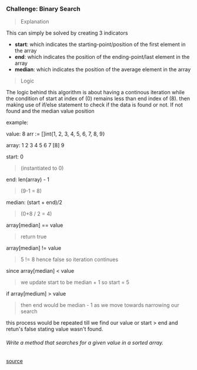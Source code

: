 ### Challenge: Binary Search

> Explanation

This can simply be solved by creating 3 indicators

- **start**: which indicates the starting-point/position of the first element in the array 
- **end**: which indicates the position of the ending-point/last element in the array 
- **median**: which indicates the position of the average element in the array 

> Logic

The logic behind this algorithm is about having a continous iteration while the condition of start at index of (0) remains less than end index of (8). then making use of if/else statement to check if the data is found or not. If not found and the median value position 

example: 

value: 8
arr := []int{1, 2, 3, 4, 5, 6, 7, 8, 9}

array:    1 2  3  4  5  6  7 [8] 9 <br />


start: 0                 
> (instantiated to 0)

end: len(array) - 1      
> (9-1 = 8)   

median: (start + end)/2       
> (0+8 / 2 = 4)

array[median] == value      
> return true 

array[median] != value       
> 5 != 8 hence false so iteration continues

since array[median] < value   
> we update start to be median + 1  so start = 5 

if    array[medium] > value   
> then end would be median - 1 as we move towards narrowing our search 

this process would be repeated till we find our value or start > end and retun's false stating value wasn't found.


###### Write a method that searches for a given value in a sorted array.
 [source](https://www.educative.io/courses/data-structures-and-algorithms-go/RMwj6Vo8LIE)
